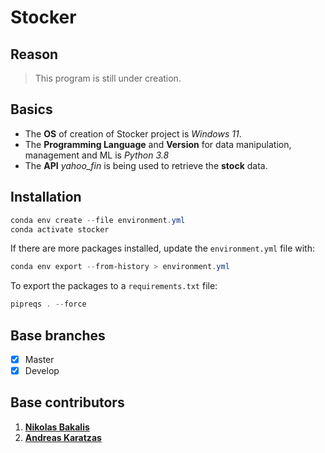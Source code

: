 # Stocker

## Reason

> This program is still under creation.

## Basics

- The **OS** of creation of Stocker project is _Windows 11_.
- The **Programming Language** and **Version** for data manipulation, management and ML is _Python 3.8_
- The **API** _yahoo_fin_ is being used to retrieve the **stock** data.

## Installation

```powershell
conda env create --file environment.yml
conda activate stocker
```

If there are more packages installed, update the `environment.yml` file with:

```powershell
conda env export --from-history > environment.yml
```

To export the packages to a `requirements.txt` file:

```powershell
pipreqs . --force
```

## Base branches

- [x] Master
- [x] Develop

## Base contributors

1. [**Nikolas Bakalis**](https://github.com/NikosBakalis)
2. [**Andreas Karatzas**](https://github.com/AndreasKaratzas)
